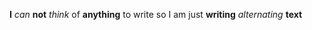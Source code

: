 **I** *can* **not** *think* of **anything** to write so I am just **writing** *alternating* **text** 
